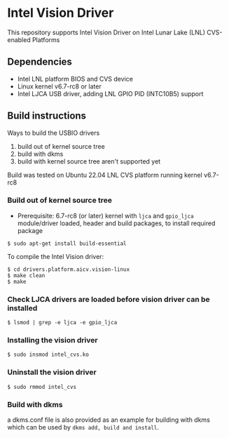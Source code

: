 # Intel Vision Driver

This repository supports Intel Vision Driver on Intel Lunar Lake (LNL) CVS-enabled Platforms

## Dependencies
* Intel LNL platform BIOS and CVS device
* Linux kernel v6.7-rc8 or later
* Intel LJCA USB driver, adding LNL GPIO PID (INTC10B5) support


## Build instructions
Ways to build the USBIO drivers
  1. build out of kernel source tree 
  2. build with dkms
  3. build with kernel source tree aren't supported yet

Build was tested on Ubuntu 22.04 LNL CVS platform running kernel v6.7-rc8

### Build out of kernel source tree
* Prerequisite: 6.7-rc8 (or later) kernel with ```ljca``` and ```gpio_ljca``` module/driver loaded, header and build packages, to install required package
```
$ sudo apt-get install build-essential
```

To compile the Intel Vision driver:
```
$ cd drivers.platform.aicv.vision-linux
$ make clean
$ make
```

### Check LJCA drivers are loaded before vision driver can be installed
```
$ lsmod | grep -e ljca -e gpio_ljca     
```

### Installing the vision driver 
```
$ sudo insmod intel_cvs.ko 
```

### Uninstall the vision driver
```
$ sudo rmmod intel_cvs
```

### Build with dkms
a dkms.conf file is also provided as an example for building with dkms which can be used by ```dkms add, build and install```.



